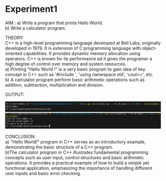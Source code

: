 # Experiment1 <br>

AIM : a) Write a program that prints Hello World. <br>
      b) Write a calculator program. <br>

THEORY: <br>
C++ is a high-level programming language developed at Bell Labs, originally developed in 1979. It is extension of C programming language with object-oriented capabilities. It provides dynamic memory allocation using operators. C++ is known for its performance ad it gives the programer a high degree of control over memory and system resources. <br>
  a) Printing "Hello World !" is a very basic program to gain idea of key concept in C++ such as '#include <iostream>', 'using namespace std', 'cout<<', etc. <br>
  b) A calculator program perform basic arithmetic operations such as addition, subtraction, multiplication and division. <br>

OUTPUT: <br>

![exp1a](https://github.com/sarakanyal03/CDS_Experiment1/blob/main/Screenshot%202024-07-30%20220921.png)
![exp1b](https://github.com/sarakanyal03/CDS_Experiment1/blob/main/Screenshot%202024-07-30%20222651.png)

CONCLUSION: <br>
a) "Hello World!" program in C++ serves as an introductory example, demonstrating the basic structure of a C++ program. <br>
b)The calculator program in C++ illustrates fundamental programming concepts such as user input, control structures and basic arithmetic operations. It provides a practical example of how to build a simple yet functional application, emphasizing the importance of handling different user inputs and basic error checking. <br>
